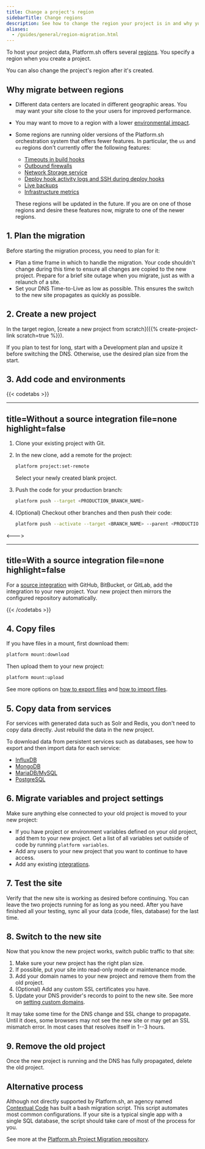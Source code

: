 ```yaml
---
title: Change a project's region
sidebarTitle: Change regions
description: See how to change the region your project is in and why you might want to do so.
aliases:
  - /guides/general/region-migration.html
---
```


To host your project data, Platform.sh offers several [regions](../development/regions.md).
You specify a region when you create a project.

You can also change the project's region after it's created.

## Why migrate between regions

- Different data centers are located in different geographic areas.
  You may want your site close to the your users for improved performance.
- You may want to move to a region with a lower [environmental impact](../development/regions.md#environmental-impact).
- Some regions are running older versions of the Platform.sh orchestration system that offers fewer features.
  In particular, the `us` and `eu` regions don't currently offer the following features:
  
  - [Timeouts in build hooks](../create-apps/hooks/hooks-comparison.md#timeout)
  - [Outbound firewalls](../create-apps/app-reference.md#firewall)
  - [Network Storage service](../add-services/network-storage.md)
  - [Deploy hook activity logs and SSH during deploy hooks](../create-apps/hooks/hooks-comparison.md#deploy-hook)
  - [Live backups](../administration/backup-and-restore.md#live-backups)
  - [Infrastructure metrics](../increase-observability/metrics/_index.md)

  These regions will be updated in the future.
  If you are on one of those regions and desire these features now,
  migrate to one of the newer regions.

## 1. Plan the migration

Before starting the migration process, you need to plan for it:

- Plan a time frame in which to handle the migration.
  Your code shouldn't change during this time to ensure all changes are copied to the new project.
  Prepare for a brief site outage when you migrate, just as with a relaunch of a site.
- Set your DNS Time-to-Live as low as possible.
  This ensures the switch to the new site propagates as quickly as possible.

## 2. Create a new project

In the target region, [create a new project from scratch]({{% create-project-link scratch=true %}}).

If you plan to test for long, start with a Development plan and upsize it before switching the DNS.
Otherwise, use the desired plan size from the start.

## 3. Add code and environments

{{< codetabs >}}

---
title=Without a source integration
file=none
highlight=false
---

1. Clone your existing project with Git.
2. In the new clone, add a remote for the project:

   ```bash
   platform project:set-remote
   ```

   Select your newly created blank project.

3. Push the code for your production branch:

   ```bash
   platform push --target <PRODUCTION_BRANCH_NAME>
   ```

4. (Optional) Checkout other branches and then push their code:

   ```bash
   platform push --activate --target <BRANCH_NAME> --parent <PRODUCTION_BRANCH_NAME>
   ```

<--->

---
title=With a source integration
file=none
highlight=false
---

For a [source integration](../integrations/source/_index.md) with GitHub, BitBucket, or GitLab,
add the integration to your new project.
Your new project then mirrors the configured repository automatically.

{{< /codetabs >}}

## 4. Copy files

If you have files in a mount, first download them:

```bash
platform mount:download
```

Then upload them to your new project:

```bash
platform mount:upload
```

See more options on [how to export files](../tutorials/exporting.md#downloading-files)
and [how to import files](../tutorials/migrating.md#import-your-files).

## 5. Copy data from services

For services with generated data such as Solr and Redis, you don't need to copy data directly.
Just rebuild the data in the new project.

To download data from persistent services such as databases,
see how to export and then import data for each service:

- [InfluxDB](../add-services/influxdb.md#exporting-data)
- [MongoDB](../add-services/mongodb.md#exporting-data)
- [MariaDB/MySQL](../add-services/mysql/_index.md#exporting-data)
- [PostgreSQL](../add-services/postgresql.md#exporting-data)

## 6. Migrate variables and project settings

Make sure anything else connected to your old project is moved to your new project:

- If you have project or environment variables defined on your old project, add them to your new project.
  Get a list of all variables set outside of code by running `platform variables`.
- Add any users to your new project that you want to continue to have access.
- Add any existing [integrations](../integrations/_index.md).

## 7. Test the site

Verify that the new site is working as desired before continuing.
You can leave the two projects running for as long as you need.
After you have finished all your testing, sync all your data (code, files, database) for the last time.

## 8. Switch to the new site

Now that you know the new project works, switch public traffic to that site:

1. Make sure your new project has the right plan size.
2. If possible, put your site into read-only mode or maintenance mode.
3. Add your domain names to your new project and remove them from the old project.
4. (Optional) Add any custom SSL certificates you have.
5. Update your DNS provider's records to point to the new site. See more on [setting custom domains](../domains/steps/_index.md).

It may take some time for the DNS change and SSL change to propagate.
Until it does, some browsers may not see the new site or may get an SSL mismatch error.
In most cases that resolves itself in 1--3 hours.

## 9. Remove the old project

Once the new project is running and the DNS has fully propagated, delete the old project.

## Alternative process

Although not directly supported by Platform.sh,
an agency named [Contextual Code](https://www.contextualcode.com/) has built a bash migration script.
This script automates most common configurations.
If your site is a typical single app with a single SQL database,
the script should take care of most of the process for you.

See more at the [Platform.sh Project Migration repository](https://gitlab.com/contextualcode/platformsh-migration).
